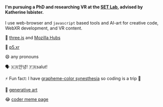 #### I'm pursuing a PhD and researching VR at the [SET Lab](https://setlab.soe.ucsc.edu/news.php), advised by Katherine Isbister.
I use web-browser and `javascript` based tools and AI-art for creative code, WebXR development, and VR content.

🌱 [three.js](https://threejs.org/) and [Mozilla Hubs](https://hubs.mozilla.com/)

🧱 [p5.xr](https://github.com/stalgiag/p5.xr)

😄 any pronouns

🗣 🇰🇷안녕! 🇫🇷salut!

⚡ Fun fact: I have [grapheme-color synesthesia](https://en.wikipedia.org/wiki/Grapheme%E2%80%93color_synesthesia) so coding is a trip 🌈

🎨 [generative art](https://www.instagram.com/vertex.shader/)

😂 [coder meme page](https://www.tiktok.com/@vertexshader)
